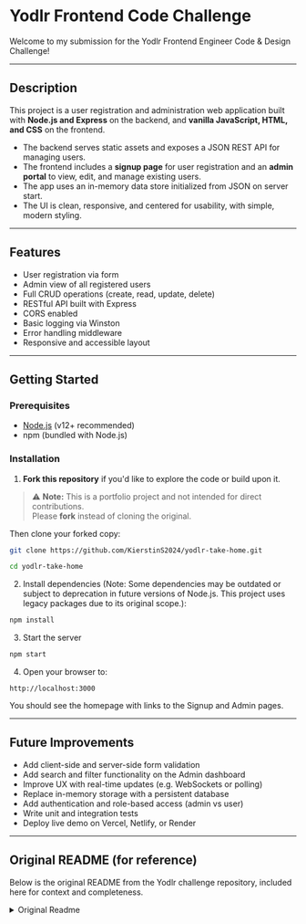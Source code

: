 # Yodlr Frontend Code Challenge

Welcome to my submission for the Yodlr Frontend Engineer Code & Design Challenge!

---

## Description

This project is a user registration and administration web application built with **Node.js and Express** on the backend, and **vanilla JavaScript, HTML, and CSS** on the frontend.

- The backend serves static assets and exposes a JSON REST API for managing users.
- The frontend includes a **signup page** for user registration and an **admin portal** to view, edit, and manage existing users.
- The app uses an in-memory data store initialized from JSON on server start.
- The UI is clean, responsive, and centered for usability, with simple, modern styling.

---

## Features

- User registration via form
- Admin view of all registered users
- Full CRUD operations (create, read, update, delete)
- RESTful API built with Express
- CORS enabled
- Basic logging via Winston
- Error handling middleware
- Responsive and accessible layout

---

## Getting Started

### Prerequisites

- [Node.js](https://nodejs.org/) (v12+ recommended)
- npm (bundled with Node.js)

### Installation

1. **Fork this repository** if you'd like to explore the code or build upon it.

> ⚠️ **Note:** This is a portfolio project and not intended for direct contributions.  
> Please **fork** instead of cloning the original.

Then clone your forked copy:

```bash
git clone https://github.com/KierstinS2024/yodlr-take-home.git

cd yodlr-take-home
```

2. Install dependencies (Note: Some dependencies may be outdated or subject to deprecation in future versions of Node.js. This project uses legacy packages due to its original scope.):

```bash
npm install
```

3. Start the server

```bash
npm start
```

4. Open your browser to:

```text
http://localhost:3000
```

You should see the homepage with links to the Signup and Admin pages.

---

## Future Improvements

- Add client-side and server-side form validation
- Add search and filter functionality on the Admin dashboard
- Improve UX with real-time updates (e.g. WebSockets or polling)
- Replace in-memory storage with a persistent database
- Add authentication and role-based access (admin vs user)
- Write unit and integration tests
- Deploy live demo on Vercel, Netlify, or Render

---

## Original README (for reference)

Below is the original README from the Yodlr challenge repository, included here for context and completeness.


<details>
<summary>Original Readme</summary>
<!-- Yodlr Front End Engineer Code/Design Challenge
=======================

Hello!

We're excited that you're interested in joining the [Yodlr](https://getyodlr.com) team.  In the past, we have
brought potential engineering candidates into our office for a full-day
technical interview.  This interview would include whiteboard programming
exercises, code reviews, and other thought exercises.  Unfortunately, onsite technical interviews are often biased against people who are not comfortable being put on the spot.  Not to mention, who _actually_ codes on a whiteboard in real life?  In short,  we realized that we
were evaluating candidates in an unusual situation.

So instead, we've come up with this relatively open-ended programming/design
challenge that will allow you to demonstrate your skills from the comfort
of your own workspace.  In addition, we know your time is valuable, so please
feel free to use your completed work as a portfolio piece.

We wish you the best of luck and can't wait to see what you create!

Thanks,  
Team Yodlr (Jared, Tom, & Ross)

## Overview

We have provided you with a simple [NodeJS](https://nodejs.org)
application server for user registration and administration.
This app does two things:
* Hosts static content from the 'public' directory
* Serves a JSON REST API for [CRUD](http://en.wikipedia.org/wiki/Create,_read,_update_and_delete) operations on users stored in memory

We would like for you to build a user interface for user registration and one for administration of existing users.  To get you started, we have created placeholder pages (signup.html and admin.html) that you can build on.

You may use any front-end technologies you would like to create these user interfaces.  This nodejs application is currently geared towards client-side rendering for systems like AngularJS, BackboneJS, EmberJS, jQuery, etc. but if you are more familiar with server-side templating (Handlebars, Jade, Swig, EJS, etc) please feel free to rework the application as needed.

In terms of design & layout, we leave that entirely up to you.  We are familiar with [Bootstrap](getbootstrap.com) but have also heard great things about [Foundation](foundation.zurb.com).  We recommend using whatever you're most comfortable with.


## Getting Started

To use this application, you will need to download and install [NodeJS](http://nodejs.org/download/).

Once you have NodeJS installed, you have two choices for downloading this source code:

1. Download & extract a [zip file](https://github.com/yodlr/frontend-code-challenge/archive/master.zip) of the source  
2. Fork this repository and git clone your fork

Next, you need to install the package dependencies by running the following command in the top-level directory of this source tree:
```
npm install
```

Once the dependancies are installed, you can start the application server by running
```
npm start
```

Once the server is running, you can access the start page (index.html) by opening your browser to [http://localhost:3000](http://localhost:3000).

To stop the server, press CTRL-C.

## REST API

The Users JSON REST API is exposed at [http://localhost:3000/users](http://localhost:3000).

On server start, user data is read into memory from init_data.json. All subsequent actions are done against this memory store.  Stopping and starting the server will re-initialize data from init_data.json.  

#### API Endpoints

* **/users**  
HTTP GET: returns array of all users  
HTTP POST: creates a new user, returns the created user data
* **/users/:id**  
HTTP GET: returns the user with given id (numeric, auto-incrementing).  HTTP 404 if user not found  
HTTP PUT: updates the user with given id and returns updated record. HTTP 404 if user not fund.  
HTTP DELETE: removes the users with given id, returns nothing (HTTP 204)

Here is an example of results returned from HTTP GET on /users:
```
[{"id":1,"email":"kyle@getyodlr.com","firstName":"Kyle","lastName":"White","state":"active"},  
{"id":2,"email":"jane@getyodlr.com","firstName":"Jane","lastName":"Stone","state":"active"},  
{"id":3,"email":"lilly@getyodlr.com","firstName":"Lilly","lastName":"Smith","state":"pending"},  
{"id":4,"email":"fred@getyodlr.com","firstName":"Fred","lastName":"Miles","state":"pending"},  
{"id":5,"email":"alex@getyodlr.com","firstName":"Alexandra","lastName":"Betts","state":"pending"}]
```

## Requirements

**We kindly ask that you spend no more than 6-8 hours on this challenge.**

At a minimum, there are three things we would like to see:
* Users should be able to register
* Admin page should list all users
* Design/layout of content

We will of course examine your code for readability, architectural decisions, and modularity.  If/when you meet with us, be prepared to talk about why and how you built your interfaces.

## Idea inspiration

If you have additional time after completing the requirements (we _think_ you should), then we'd love to see what else you can do.  Here are some ideas to get you started (but please don't limit yourself to these!).

* Experiment with alternative designs (A/B Testing is important for registration!)
* Signup form validation
* Automated testing
* Dynamic data on Admin page (no need to refresh to status changes)
* Sorting/Searching of users
* Admin button to activate accounts (set user status to 'active')
* Admin creation of new accounts
* Optimize assets (minimize and/or bundle css/js)
* Authentication/Authorization

To be perfectly clear, we don't expect that anyone could complete _all_ of these in 6-8 hours.  This is simply a list of ideas to inspire you.

## License

We have licensed this project under the MIT license so that you may use this for a portfolio piece (or anything else!).
 -->
</details>